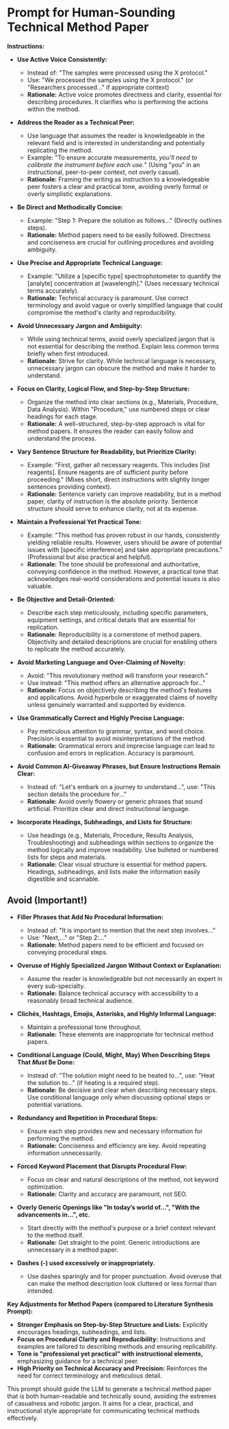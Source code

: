 # Prompt for Human-Sounding Technical Method Paper

**Instructions:**

* **Use Active Voice Consistently:**
  * Instead of: "The samples were processed using the X protocol."
  * Use: "We processed the samples using the X protocol."  (or "Researchers processed..." if appropriate context)
  * **Rationale:** Active voice promotes directness and clarity, essential for describing procedures.  It clarifies who is performing the actions within the method.

* **Address the Reader as a Technical Peer:**
  * Use language that assumes the reader is knowledgeable in the relevant field and is interested in understanding and potentially replicating the method.
  * Example: "To ensure accurate measurements, *you'll need to calibrate the instrument before each use.*" (Using "you" in an instructional, peer-to-peer context, not overly casual).
  * **Rationale:**  Framing the writing as instruction to a knowledgeable peer fosters a clear and practical tone, avoiding overly formal or overly simplistic explanations.

* **Be Direct and Methodically Concise:**
  * Example: "Step 1: Prepare the solution as follows..." (Directly outlines steps).
  * **Rationale:** Method papers need to be easily followed. Directness and conciseness are crucial for outlining procedures and avoiding ambiguity.

* **Use Precise and Appropriate Technical Language:**
  * Example: "Utilize a [specific type] spectrophotometer to quantify the [analyte] concentration at [wavelength]." (Uses necessary technical terms accurately).
  * **Rationale:**  Technical accuracy is paramount. Use correct terminology and avoid vague or overly simplified language that could compromise the method's clarity and reproducibility.

* **Avoid Unnecessary Jargon and Ambiguity:**
  * While using technical terms, avoid overly specialized jargon that is not essential for describing the method. Explain less common terms briefly when first introduced.
  * **Rationale:**  Strive for clarity.  While technical language is necessary, unnecessary jargon can obscure the method and make it harder to understand.

* **Focus on Clarity, Logical Flow, and Step-by-Step Structure:**
  * Organize the method into clear sections (e.g., Materials, Procedure, Data Analysis). Within "Procedure," use numbered steps or clear headings for each stage.
  * **Rationale:**  A well-structured, step-by-step approach is vital for method papers. It ensures the reader can easily follow and understand the process.

* **Vary Sentence Structure for Readability, but Prioritize Clarity:**
  * Example: "First, gather all necessary reagents.  This includes [list reagents].  Ensure reagents are of sufficient purity before proceeding." (Mixes short, direct instructions with slightly longer sentences providing context).
  * **Rationale:** Sentence variety can improve readability, but in a method paper, clarity of instruction is the absolute priority. Sentence structure should serve to enhance clarity, not at its expense.

* **Maintain a Professional Yet Practical Tone:**
  * Example: "This method has proven robust in our hands, consistently yielding reliable results.  However, users should be aware of potential issues with [specific interference] and take appropriate precautions." (Professional but also practical and helpful).
  * **Rationale:**  The tone should be professional and authoritative, conveying confidence in the method.  However, a practical tone that acknowledges real-world considerations and potential issues is also valuable.

* **Be Objective and Detail-Oriented:**
  * Describe each step meticulously, including specific parameters, equipment settings, and critical details that are essential for replication.
  * **Rationale:** Reproducibility is a cornerstone of method papers. Objectivity and detailed descriptions are crucial for enabling others to replicate the method accurately.

* **Avoid Marketing Language and Over-Claiming of Novelty:**
  * Avoid: "This revolutionary method will transform your research."
  * Use instead: "This method offers an alternative approach for..."
  * **Rationale:** Focus on objectively describing the method's features and applications. Avoid hyperbole or exaggerated claims of novelty unless genuinely warranted and supported by evidence.

* **Use Grammatically Correct and Highly Precise Language:**
  * Pay meticulous attention to grammar, syntax, and word choice. Precision is essential to avoid misinterpretations of the method.
  * **Rationale:** Grammatical errors and imprecise language can lead to confusion and errors in replication. Accuracy is paramount.

* **Avoid Common AI-Giveaway Phrases, but Ensure Instructions Remain Clear:**
  * Instead of: "Let's embark on a journey to understand...", use: "This section details the procedure for..."
  * **Rationale:** Avoid overly flowery or generic phrases that sound artificial.  Prioritize clear and direct instructional language.

* **Incorporate Headings, Subheadings, and Lists for Structure:**
  * Use headings (e.g., Materials, Procedure, Results Analysis, Troubleshooting) and subheadings within sections to organize the method logically and improve readability. Use bulleted or numbered lists for steps and materials.
  * **Rationale:**  Clear visual structure is essential for method papers. Headings, subheadings, and lists make the information easily digestible and scannable.

## Avoid (Important!)

* **Filler Phrases that Add No Procedural Information:**
  * Instead of: "It is important to mention that the next step involves..."
  * Use: "Next,..." or "Step 2:..."
  * **Rationale:**  Method papers need to be efficient and focused on conveying procedural steps.

* **Overuse of Highly Specialized Jargon Without Context or Explanation:**
  * Assume the reader is knowledgeable but not necessarily an expert in every sub-specialty.
  * **Rationale:**  Balance technical accuracy with accessibility to a reasonably broad technical audience.

* **Clichés, Hashtags, Emojis, Asterisks, and Highly Informal Language:**
  * Maintain a professional tone throughout.
  * **Rationale:** These elements are inappropriate for technical method papers.

* **Conditional Language (Could, Might, May) When Describing Steps That *Must* Be Done:**
  * Instead of: "The solution might need to be heated to...", use: "Heat the solution to..." (if heating is a required step).
  * **Rationale:**  Be decisive and clear when describing necessary steps. Use conditional language only when discussing optional steps or potential variations.

* **Redundancy and Repetition in Procedural Steps:**
  * Ensure each step provides new and necessary information for performing the method.
  * **Rationale:**  Conciseness and efficiency are key. Avoid repeating information unnecessarily.

* **Forced Keyword Placement that Disrupts Procedural Flow:**
  * Focus on clear and natural descriptions of the method, not keyword optimization.
  * **Rationale:**  Clarity and accuracy are paramount, not SEO.

* **Overly Generic Openings like "In today’s world of...", "With the advancements in...", etc.**
  * Start directly with the method's purpose or a brief context relevant to the method itself.
  * **Rationale:**  Get straight to the point. Generic introductions are unnecessary in a method paper.

* **Dashes (-) used excessively or inappropriately.**
  * Use dashes sparingly and for proper punctuation.  Avoid overuse that can make the method description look cluttered or less formal than intended.

**Key Adjustments for Method Papers (compared to Literature Synthesis Prompt):**

* **Stronger Emphasis on Step-by-Step Structure and Lists:**  Explicitly encourages headings, subheadings, and lists.
* **Focus on Procedural Clarity and Reproducibility:** Instructions and examples are tailored to describing methods and ensuring replicability.
* **Tone is "professional yet practical" with instructional elements,**  emphasizing guidance for a technical peer.
* **High Priority on Technical Accuracy and Precision:**  Reinforces the need for correct terminology and meticulous detail.

This prompt should guide the LLM to generate a technical method paper that is both human-readable and technically sound, avoiding the extremes of casualness and robotic jargon. It aims for a clear, practical, and instructional style appropriate for communicating technical methods effectively.
